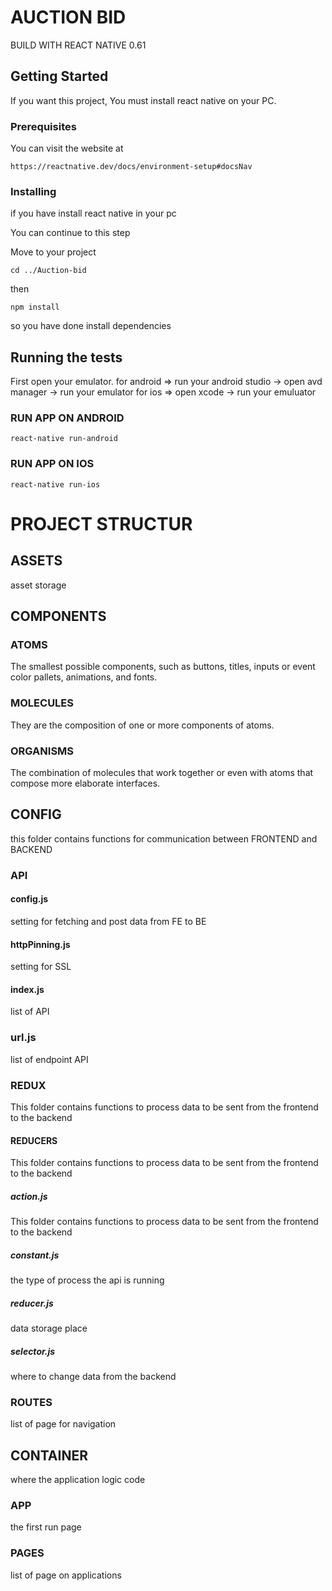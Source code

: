 # AUCTION BID

BUILD WITH REACT NATIVE 0.61

## Getting Started

If you want this project, You must install react native on your PC.

### Prerequisites

You can visit the website at

```
https://reactnative.dev/docs/environment-setup#docsNav
```

### Installing

if you have install react native in your pc

You can continue to this step

Move to your project

```
cd ../Auction-bid
```

then

```
npm install
```

so you have done install dependencies

## Running the tests

First open your emulator.
for android => run your android studio -> open avd manager -> run your emulator
for ios => open xcode -> run your emuluator

### RUN APP ON ANDROID

```
react-native run-android
```

### RUN APP ON IOS

```
react-native run-ios
```

# PROJECT STRUCTUR

## ASSETS
asset storage

## COMPONENTS

### ATOMS
The smallest possible components, such as buttons, titles, inputs or event color pallets, animations, and fonts.

### MOLECULES
They are the composition of one or more components of atoms.


### ORGANISMS
The combination of molecules that work together or even with atoms that compose more elaborate interfaces.

## CONFIG
this folder contains functions for communication between FRONTEND and BACKEND

### API
#### config.js
setting for fetching and post data from FE to BE

#### httpPinning.js
setting for SSL

#### index.js
list of API

### url.js
list of endpoint API

### REDUX
This folder contains functions to process data to be sent from the frontend to the backend

#### REDUCERS
This folder contains functions to process data to be sent from the frontend to the backend

##### action.js
This folder contains functions to process data to be sent from the frontend to the backend

##### constant.js
the type of process the api is running

##### reducer.js
data storage place

##### selector.js
where to change data from the backend

### ROUTES
list of page for navigation

## CONTAINER
where the application logic code

### APP
the first run page

### PAGES
list of page on applications

